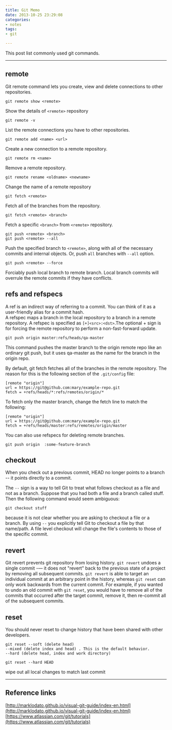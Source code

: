 ```yaml
---
title: Git Memo
date: 2013-10-25 23:29:08
categories:
- notes
tags:
- git

---
```


This post list commonly used git commands.  

---

## remote
Git remote command lets you create, view and delete connections to other repositories.  

```
git remote show <remote>
```
Show the details of `<remote>` repository 
```
git remote -v
```  
List the remote connections you have to other repositories.
```
git remote add <name> <url>  
```  
Create a new connection to a remote repository.  
```
git remote rm <name>  
```  
Remove a remote repository.  
```
git remote rename <oldname> <newname>
```  
Change the name of a remote repository 
```
git fetch <remote>
```  
Fetch all of the branches from the repository. 
```
git fetch <remote> <branch>
```
Fetch a specific `<branch>` from `<remote>` repository. 
```
git push <remote> <branch> 
git push <remote> --all  
```
Push the specified branch to `<remote>`, along with all of the necessary commits and internal objects. Or, push `all` branches with `--all` option. 
```
git push <remote> --force  

```
Forciably push local branch to remote branch. Local branch commits will overrule the remote commits if they have conflicts.  
## refs and refspecs
A ref is an indirect way of referring to a commit. You can think of it as a user-friendly alias for a commit hash.  
A refspec maps a branch in the local repository to a branch in a remote repository.
A refspec is specified as ```[+]<src>:<dst>```.The optional + sign is for forcing the remote repository to perform a non-fast-forward update.
```
git push origin master:refs/heads/qa-master
```
This command pushes the master branch to the origin remote repo like an ordinary git push, but it uses qa-master as the name for the branch in the origin repo.

By default, git fetch fetches all of the branches in the remote repository. The reason for this is the following section of the ```.git/config``` file:
```
[remote "origin"]
url = https://git@github.com:mary/example-repo.git
fetch = +refs/heads/*:refs/remotes/origin/*
```
To fetch only the master branch, change the fetch line to match the following:
```
[remote "origin"]
url = https://git@github.com:mary/example-repo.git
fetch = +refs/heads/master:refs/remotes/origin/master
```
You can also use refspecs for deleting remote branches. 
```
git push origin  :some-feature-branch
```

## checkout
When you check out a previous commit, HEAD no longer points to a branch -- it points directly to a commit. 

The `--` sign is a way to tell Git to treat what follows checkout as a file and not as a branch. Suppose that you had both a file and a branch called stuff. Then the following command would seem ambiguous:
```
git checkout stuff
```
because it is not clear whether you are asking to checkout a file or a branch. By using `--` you explicitly tell Git to checkout a file by that name/path. A file level checkout will change the file's contents to those of the specific commit.

## revert
Git revert prevents git repository from losing history. `git revert` undoes a single commit -— it does not "revert" back to the previous state of a project by removing all subsequent commits. 
`git revert` is able to target an individual commit at an arbitrary point in the history, whereas `git reset` can only work backwards from the current commit. For example, if you wanted to undo an old commit with `git reset`, you would have to remove all of the commits that occurred after the target commit, remove it, then re-commit all of the subsequent commits. 
## reset
You should never reset to change history that have been shared with other developers.
```
git reset --soft (delete head)  
--mixed (delete index and head) . This is the default behavior. 
--hard (delete head, index and work directory)
```
```
git reset --hard HEAD 
```
wipe out all local changes to match last commit



---

## Reference links  

[http://marklodato.github.io/visual-git-guide/index-en.html](http://marklodato.github.io/visual-git-guide/index-en.html)  
[https://www.atlassian.com/git/tutorials](https://www.atlassian.com/git/tutorials)


